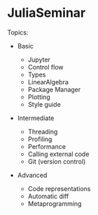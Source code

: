 # JuliaSeminar

Topics:

* Basic
  - Jupyter
  - Control flow
  - Types
  - LinearAlgebra
  - Package Manager
  - Plotting
  - Style guide
  
* Intermediate
  - Threading
  - Profiling
  - Performance
  - Calling external code
  - Git (version control)
  
* Advanced
  - Code representations
  - Automatic diff
  - Metaprogramming

